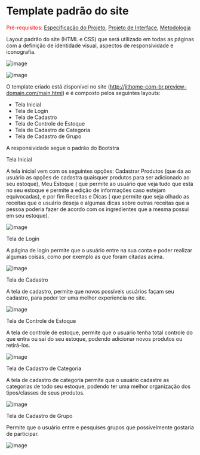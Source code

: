 # Template padrão do site

<span style="color:red">Pré-requisitos: <a href="2-Especificação do Projeto.md"> Especificação do Projeto</a></span>, <a href="3-Projeto de Interface.md"> Projeto de Interface</a>, <a href="4-Metodologia.md"> Metodologia</a>

Layout padrão do site (HTML e CSS) que será utilizado em todas as páginas com a definição de identidade visual, aspectos de responsividade e iconografia.


![image](https://user-images.githubusercontent.com/41959890/138696571-2d25b5b3-a09d-4752-b424-6e43f7743631.png)


![image](https://user-images.githubusercontent.com/41959890/138696637-e595cf25-040f-4e1c-bfdd-6880f94ebcad.png)

O template criado está disponível no site (http://jithome-com-br.preview-domain.com/main.html) e é composto pelos seguintes layouts: 

- Tela Inicial
- Tela de Login
- Tela de Cadastro
- Tela de Controle de Estoque
- Tela de Cadastro de Categoria
- Tela de Cadastro de Grupo

A responsividade segue o padrão do Bootstra

Tela Inicial

A tela inicial vem com os seguintes opções: Cadastrar Produtos (que da ao usuário as opções de cadastra quaisquer produtos para ser adicionado ao seu estoque), Meu Estoque ( que permite ao usuário que veja tudo que está no seu estoque e permite a edição de informações caso estejam equivocadas), e por fim Receitas e Dicas ( que permite que seja olhado as receitas que o usuário deseja e algumas dicas sobre outras receitas que a pessoa poderia fazer de acordo com os ingredientes que a mesma possui em seu estoque).

 ![image](https://user-images.githubusercontent.com/91296105/138172594-214368a2-f0dc-444a-8e0c-5ea1e8d6931e.png)

Tela de Login

A página de login permite que o usuário entre na sua conta e poder realizar algumas coisas, como por exemplo as que foram citadas acima.
 
 ![image](https://user-images.githubusercontent.com/91296105/138172677-daf0f7e3-4316-4b64-bd94-34520cbb8bc9.png)

Tela de Cadastro

A tela de cadastro, permite que novos possíveis usuários façam seu cadastro, para poder ter uma melhor experiencia no site.

 ![image](https://user-images.githubusercontent.com/91296105/138172735-d8ffd4fd-ab22-4d28-a455-c83d73f9b24e.png)

Tela de Controle de Estoque

A tela de controle de estoque, permite que o usuário tenha total controle do que entra ou sai do seu estoque, podendo adicionar novos produtos ou retirá-los.
 
 ![image](https://user-images.githubusercontent.com/91296105/138172811-c32cc489-a8f1-4177-9b28-18ad28d4753d.png)

Tela de Cadastro de Categoria 

A tela de cadastro de categoria permite que o usuário cadastre as categorias de todo seu estoque, podendo ter uma melhor organização dos tipos/classes de seus produtos.
 
 ![image](https://user-images.githubusercontent.com/91296105/138172847-b46dd711-ac7d-4195-bf66-80b1b724a8d2.png)

Tela de Cadastro de Grupo

Permite que o usuário entre e pesquises grupos que possivelmente gostaria de participar.
 
![image](https://user-images.githubusercontent.com/91296105/138172906-69709f69-c55a-4218-bcfd-4807884d14e6.png)



